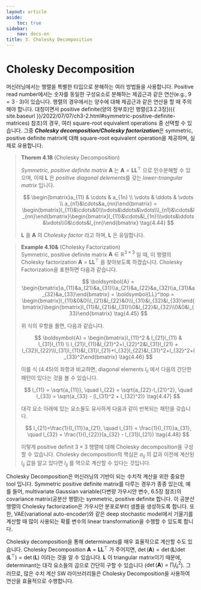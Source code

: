 ```yaml
---
layout: article
aside:
    toc: true
sidebar:
    nav: docs-en
title: 3. Cholesky Decomposition
---
```


# Cholesky Decomposition

머신러닝에서는 행렬을 특별한 타입으로 분해하는 여러 방법들을 사용합니다. Positive read number에서는 숫자를 동일한 구성요소로 분해하는 제곱근과 같은 연산(e.g., $9 = 3\cdot3$)이 있습니다. 행렬의 경우에서는 양수에 대해 제곱근과 같은 연산을 할 때 주의해야 합니다. 대칭이면서 positive definite(양의 정부호)인 행렬([3.2.3장]({{ site.baseurl }}/2022/07/07/ch3-2.html#symmetric-positive-definite-matrices) 참조)의 경우, 여러 square-root equivalent operations 중 선택할 수 있습니다. 그중 ***Cholesky decomposition/Cholesky factorization***은 symmetric, positive definite matrix에 대해 square-root equivalent operation을 제공하며, 실제로 유용합니다.

> **Thorem 4.18** (Cholesky Decomposition)
> 
> *Symmetric, positive definite matrix* $\boldsymbol{A}$ 는 $\boldsymbol{A} = \boldsymbol{LL}^\top$ 으로 인수분해할 수 있으며, 이때 $\boldsymbol{L}$ 은 *positive diagonal delements*를 갖는 *lower-triangular matrix* 입니다.
> 
> $$ \begin{bmatrix}a_{11} & \cdots & a_{1n} \\ \vdots & \ddots & \vdots \\ a_{n1}&\cdots&a_{nn}\end{bmatrix} = \begin{bmatrix}l_{11}&\cdots&0\\\vdots&\ddots&\vdots\\l_{n1}&\cdots&l_{nn}\end{bmatrix}\begin{bmatrix}l_{11}&\cdots&l_{1n}\\\vdots&\ddots&\vdots\\0&\cdots&l_{nn}\end{bmatrix} \tag{4.44} $$
> 
> $\boldsymbol{L}$ 을 $\boldsymbol{A}$ 의 *Cholesky factor* 라고 하며, $\boldsymbol{L}$ 은 유일합니다.

> **Example 4.10&** (Cholesky Factorization)
> <br>
> Symmetric, positive definite matrix $\boldsymbol{A}\in\mathbb{R}^{3\times3}$ 일 때, 이 행렬의 Cholesky factorization $\boldsymbol{A} = \boldsymbol{LL}^\top$ 을 찾아보도록 하겠습니다. Cholesky Factorization을 표현하면 다음과 같습니다.
> 
> $$ \boldsymbol{A} = \begin{bmatrix}a_{11}&a_{21}&a_{31}\\a_{21}&a_{22}&a_{32}\\a_{31}&a_{32}&a_{33}\end{bmatrix} = \boldsymbol{LL}^\top = \begin{bmatrix}l_{11}&0&0\\l_{21}&l_{22}&0\\l_{31}&l_{32}&l_{33}\end{bmatrix}\begin{bmatrix}l_{11}&l_{21}&l_{31}\\0&l_{22}&l_{32}\\0&0&l_{33}\end{bmatrix} \tag{4.45} $$
> 
> 위 식의 우항을 풀면, 다음과 같습니다.
> 
> $$ \boldsymbol{A} = \begin{bmatrix}l_{11}^2 & l_{21}l_{11} & l_{31}l_{11} \\ l_{21}l_{11}&l_{21}^2+l_{22}^2&l_{31}l_{21} + l_{32}l_{22}\\l_{31}l_{11}&l_{31}l_{21}+l_{32}l_{22}&l_{31}^2+l_{32}^2+l_{33}^2\end{bmatrix} \tag{4.46} $$
> 
> 이를 식 (4.45)의 좌항과 비교하면, diagonal elements $l_{ii}$ 에서 다음의 간단한 패턴이 있다는 것을 볼 수 있습니다.
> 
> $$ l_{11} = \sqrt{a_{11}}, \quad l_{22} = \sqrt{a_{22}-l_{21}^2}, \quad l_{33} = \sqrt{a_{33} - (l_{31}^2 + l_{32}^2)} \tag{4.47} $$
> 
> 대각 요소 아래에 있는 요소들도 유사하게 다음과 같이 반복되는 패턴을 갖습니다.
> 
> $$ l_{21}=\frac{1}{l_{11}}a_{21}, \quad l_{31} = \frac{1}{l_{11}}a_{31}, \quad l_{32} = \frac{1}{l_{22}}(a_{32} - l_{31}l_{21}) \tag{4.48} $$
> 
> 이렇게 positive definit $3\times3$ 행렬에 대해 Cholesky decomposition을 구성할 수 있습니다. Cholesky decomposition의 핵심은 $a_{ij}$ 의 값과 이전에 계산된 $l_{ij}$ 값을 알고 있다면 $l_{ij}$ 를 역으로 계산할 수 있다는 것입니다.

Cholesky Decomposition은 머신러닝의 기반이 되는 수치적 계산을 위한 중요한 tool 입니다. Symmetric positive definite matrix를 다루는 경우가 종종 있는데, 예를 들어, multivariate Gaussian variable(다변량 가우시안 변수, 6.5장 참조)의 covariance matrix(공분산 행렬)는 symmetric, positive definite 합니다. 이 공분산 행렬의 Cholesky factorization은 가우시안 분포로부터 샘플을 생성하도록 합니다. 또한, VAE(variational auto-encoder)와 같은 deep stochastic model에서 기울기를 계산할 때 많이 사용되는 확률 변수의 linear transformation을 수행할 수 있도록 합니다.

Cholesky decomposition을 통해 determinants를 매우 효율적으로 계산할 수도 있습니다. Cholesky Decomposition $\boldsymbol{A} = \boldsymbol{LL}^\top$ 가 주어지면, $\det(\boldsymbol{A}) = \det(\boldsymbol{L})\det(\boldsymbol{L}^\top) = \det(\boldsymbol{L})$ 이라는 것을 알 수 있습니다. $\boldsymbol{L}$ 이 triangular matrix이기 때문에, determinant는 대각 요소들의 곱으로 간단히 구할 수 있습니다 ($\det(\boldsymbol{A}) = \prod_i l_{ii}^2$). 그러므로, 많은 수치 계산 SW 라이브러리들은 Cholesky Decomposition을 사용하여 연산을 효율적으로 수행합니다.